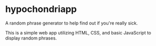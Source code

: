 # hypochondriapp
A random phrase generator to help find out if you're really sick.

This is a simple web app utilizing HTML, CSS, and basic JavaScript to display random phrases.

